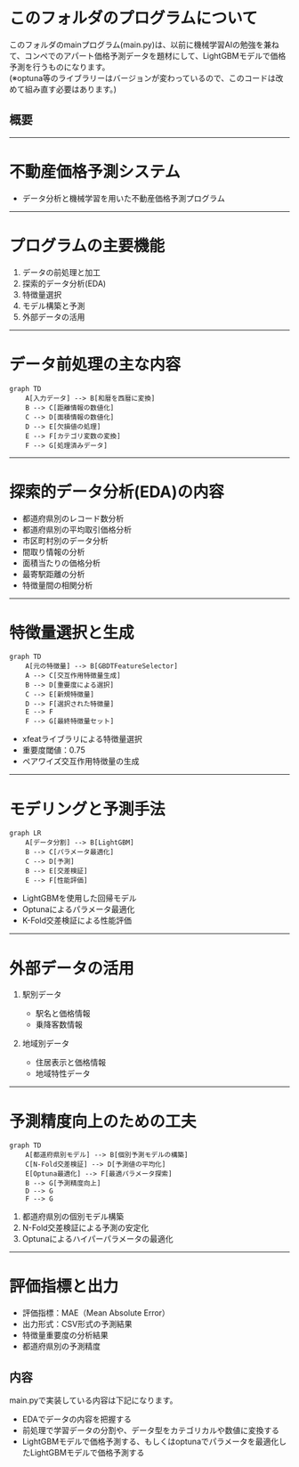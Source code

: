 # このフォルダのプログラムについて

このフォルダのmainプログラム(main.py)は、以前に機械学習AIの勉強を兼ねて、コンペでのアパート価格予測データを題材にして、LightGBMモデルで価格予測を行うものになります。<br>
(※optuna等のライブラリーはバージョンが変わっているので、このコードは改めて組み直す必要はあります。)


## 概要
<!-- ---
marp: true
theme: default -->
---

# 不動産価格予測システム
- データ分析と機械学習を用いた不動産価格予測プログラム

---

# プログラムの主要機能

1. データの前処理と加工
2. 探索的データ分析(EDA)
3. 特徴量選択
4. モデル構築と予測
5. 外部データの活用

---

# データ前処理の主な内容

```mermaid
graph TD
    A[入力データ] --> B[和暦を西暦に変換]
    B --> C[距離情報の数値化]
    C --> D[面積情報の数値化]
    D --> E[欠損値の処理]
    E --> F[カテゴリ変数の変換]
    F --> G[処理済みデータ]
```

---

# 探索的データ分析(EDA)の内容

- 都道府県別のレコード数分析
- 都道府県別の平均取引価格分析
- 市区町村別のデータ分析
- 間取り情報の分析
- 面積当たりの価格分析
- 最寄駅距離の分析
- 特徴量間の相関分析

---

# 特徴量選択と生成

```mermaid
graph TD
    A[元の特徴量] --> B[GBDTFeatureSelector]
    A --> C[交互作用特徴量生成]
    B --> D[重要度による選択]
    C --> E[新規特徴量]
    D --> F[選択された特徴量]
    E --> F
    F --> G[最終特徴量セット]
```

- xfeatライブラリによる特徴量選択
- 重要度閾値：0.75
- ペアワイズ交互作用特徴量の生成

---

# モデリングと予測手法

```mermaid
graph LR
    A[データ分割] --> B[LightGBM]
    B --> C[パラメータ最適化]
    C --> D[予測]
    B --> E[交差検証]
    E --> F[性能評価]
```

- LightGBMを使用した回帰モデル
- Optunaによるパラメータ最適化
- K-Fold交差検証による性能評価

---

# 外部データの活用

1. 駅別データ
   - 駅名と価格情報
   - 乗降客数情報

2. 地域別データ
   - 住居表示と価格情報
   - 地域特性データ

---

# 予測精度向上のための工夫

```mermaid
graph TD
    A[都道府県別モデル] --> B[個別予測モデルの構築]
    C[N-Fold交差検証] --> D[予測値の平均化]
    E[Optuna最適化] --> F[最適パラメータ探索]
    B --> G[予測精度向上]
    D --> G
    F --> G
```

1. 都道府県別の個別モデル構築
2. N-Fold交差検証による予測の安定化
3. Optunaによるハイパーパラメータの最適化

---

# 評価指標と出力

- 評価指標：MAE（Mean Absolute Error）
- 出力形式：CSV形式の予測結果
- 特徴量重要度の分析結果
- 都道府県別の予測精度



<!-- ![図1](./work/slide_01.png)

![図2](./work/slide_02.png)

![図3](./work/slide_03.png)

![図4](./work/slide_04.png)

![図5](./work/slide_05.png) -->

## 内容

main.pyで実装している内容は下記になります。<br>

- EDAでデータの内容を把握する
- 前処理で学習データの分割や、データ型をカテゴリカルや数値に変換する
- LightGBMモデルで価格予測する、もしくはoptunaでパラメータを最適化したLightGBMモデルで価格予測する
